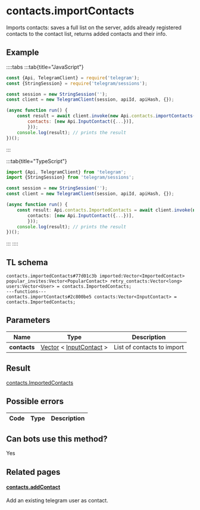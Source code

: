 # contacts.importContacts

Imports contacts: saves a full list on the server, adds already registered contacts to the contact list, returns added contacts and their info.

## Example

::::tabs
:::tab{title="JavaScript"}

```js
const {Api, TelegramClient} = require('telegram');
const {StringSession} = require('telegram/sessions');

const session = new StringSession('');
const client = new TelegramClient(session, apiId, apiHash, {});

(async function run() {
    const result = await client.invoke(new Api.contacts.importContacts({
		contacts: [new Api.InputContact({...})],
		}));
    console.log(result); // prints the result
})();

```

:::

:::tab{title="TypeScript"}

```ts
import {Api, TelegramClient} from 'telegram';
import {StringSession} from 'telegram/sessions';

const session = new StringSession('');
const client = new TelegramClient(session, apiId, apiHash, {});

(async function run() {
    const result: Api.contacts.ImportedContacts = await client.invoke(new Api.contacts.importContacts({
		contacts: [new Api.InputContact({...})],
		}));
    console.log(result); // prints the result
})();

```

:::
::::

## TL schema

```
contacts.importedContacts#77d01c3b imported:Vector<ImportedContact> popular_invites:Vector<PopularContact> retry_contacts:Vector<long> users:Vector<User> = contacts.ImportedContacts;
---functions---
contacts.importContacts#2c800be5 contacts:Vector<InputContact> = contacts.ImportedContacts;
```

## Parameters

|     Name     | Type                                                                                                                | Description                |
| :----------: | ------------------------------------------------------------------------------------------------------------------- | -------------------------- |
| **contacts** | [Vector](https://core.telegram.org/type/Vector%20t) < [InputContact](https://core.telegram.org/type/InputContact) > | List of contacts to import |

## Result

[contacts.ImportedContacts](https://core.telegram.org/type/contacts.ImportedContacts)

## Possible errors

| Code | Type | Description |
| :--: | ---- | ----------- |

## Can bots use this method?

Yes

## Related pages

#### [contacts.addContact](https://core.telegram.org/method/contacts.addContact)

Add an existing telegram user as contact.

